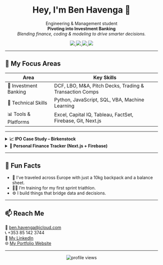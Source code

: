 
<h1 align="center">Hey, I'm Ben Havenga 👋</h1>

<p align="center">
  Engineering & Management student <br />
  <strong>Pivoting into Investment Banking</strong><br />
  <em>Blending finance, coding & modeling to drive smarter decisions.</em>
</p>

<p align="center">
  <a href="https://www.linkedin.com/in/benhavenga" target="_blank">
    <img src="https://img.shields.io/badge/LinkedIn-Ben%20Havenga-blue?style=for-the-badge&logo=linkedin" />
  </a>
  <a href="mailto:ben.havenga@icloud.com">
    <img src="https://img.shields.io/badge/Email-ben.havenga@icloud.com-red?style=for-the-badge&logo=gmail" />
  </a>
  <a href="https://havenga.xyz">
    <img src="https://img.shields.io/badge/Portfolio-Visit%20Site-black?style=for-the-badge&logo=vercel" />
  </a>
  <a href="https://havenga.xyz/CV.pdf">
    <img src="https://img.shields.io/badge/Resume-Download-brightgreen?style=for-the-badge&logo=readthedocs" />
  </a>
</p>

---

## 💼 My Focus Areas

| Area               | Key Skills                                                                 |
|--------------------|---------------------------------------------------------------------------|
| 💸 Investment Banking | DCF, LBO, M&A, Pitch Decks, Trading & Transaction Comps                 |
| 🧠 Technical Skills    | Python, JavaScript, SQL, VBA, Machine Learning                          |
| 📊 Tools & Platforms  | Excel, Capital IQ, Tableau, FactSet, Firebase, Git, Next.js             |

---


<details>
  <summary><strong>📈 IPO Case Study – Birkenstock</strong></summary>
  <br />
  Analyzed Birkenstock’s IPO performance, peer comps, valuation, and risk disclosures from the S-1 filing.
  <br /><br />
</details>

<details>
  <summary><strong>🧮 Personal Finance Tracker (Next.js + Firebase)</strong></summary>
  <br />
  Full-stack budgeting app for expense tracking and analytics.
  <br /><br />
</details>


---

## 🧠 Fun Facts

- 🧳 I've traveled across Europe with just a 10kg backpack and a balance sheet.
- 🏊‍♂️ I’m training for my first sprint triathlon.
- ⚙️ I build things that bridge data and decisions.

---

## 📫 Reach Me

📧 ben.havenga@icloud.com  
📞 +353 85 142 3744  
🔗 [My LinkedIn](https://www.linkedin.com/in/benhavenga)  
🌐 [My Portfolio Website](https://havenga.xyz)

---

<p align="center">
  <img src="https://komarev.com/ghpvc/?username=BenHavenga&label=Profile+Views&color=0e75b6&style=flat" alt="profile views" />
</p>
